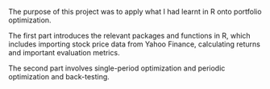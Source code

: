 The purpose of this project was to apply what I had learnt in R onto portfolio optimization.  

The first part introduces the relevant packages and functions in R, which includes importing stock price data from Yahoo Finance, 
calculating returns and important evaluation metrics.  

The second part involves single-period optimization and periodic optimization and back-testing. 

